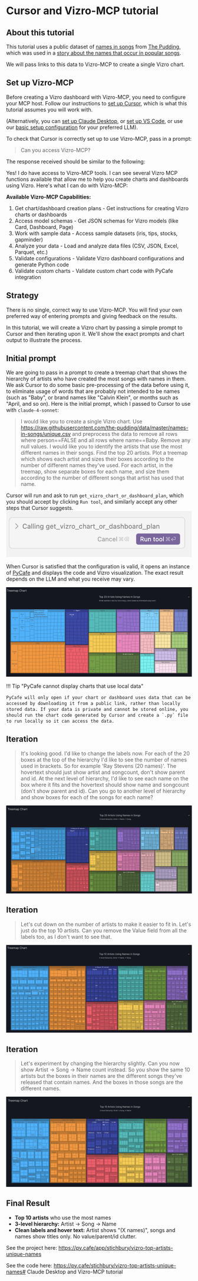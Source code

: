 # Cursor and Vizro-MCP tutorial

## About this tutorial

This tutorial uses a public dataset of [names in songs](https://github.com/the-pudding/data/tree/master/names-in-songs) from [The Pudding](https://pudding.cool/), which was used in a [story about the names that occur in popular songs](https://pudding.cool/2019/05/names-in-songs/).

We will pass links to this data to Vizro-MCP to create a single Vizro chart.

## Set up Vizro-MCP

Before creating a Vizro dashboard with Vizro-MCP, you need to configure your MCP host. Follow our instructions to [set up Cursor](../guides/set-up-vizro-mcp-with-cursor.md), which is what this tutorial assumes you will work with.

(Alternatively, you can [set up Claude Desktop](../guides/set-up-vizro-mcp-with-claude), or [set up VS Code](../guides/set-up-vizro-mcp-with-vscode.md), or use our [basic setup configuration](../guides/set-up-vizro-mcp-basics.md) for your preferred LLM).

To check that Cursor is correctly set up to use Vizro-MCP, pass in a prompt:

> Can you access Vizro-MCP?

The response received should be similar to the following:

Yes! I do have access to Vizro-MCP tools. I can see several Vizro MCP functions available that allow me to help you create charts and dashboards using Vizro.
Here's what I can do with Vizro-MCP:

**Available Vizro-MCP Capabilities:**
1. Get chart/dashboard creation plans - Get instructions for creating Vizro charts or dashboards
1. Access model schemas - Get JSON schemas for Vizro models (like Card, Dashboard, Page)
1. Work with sample data - Access sample datasets (iris, tips, stocks, gapminder)
1. Analyze your data - Load and analyze data files (CSV, JSON, Excel, Parquet, etc.)
1. Validate configurations - Validate Vizro dashboard configurations and generate Python code
1. Validate custom charts - Validate custom chart code with PyCafe integration

## Strategy

There is no single, correct way to use Vizro-MCP. You will find your own preferred way of entering prompts and giving feedback on the results. 

In this tutorial, we will create a Vizro chart by passing a simple prompt to Cursor and then iterating upon it. We'll show the exact prompts and chart output to illustrate the process.

## Initial prompt

We are going to pass in a prompt to create a treemap chart that shows the hierarchy of artists who have created the most songs with names in them. We ask Cursor to do some basic pre-processing of the data before using it, to eliminate usage of words that are probably not intended to be names (such as "Baby", or brand names like "Calvin Klein", or months such as "April, and so on). Here is the initial prompt, which I passed to Cursor to use with `claude-4-sonnet`:

> I would like you to create a single Vizro chart. Use https://raw.githubusercontent.com/the-pudding/data/master/names-in-songs/unique.csv and preprocess the data to remove all rows where person==FALSE and all rows where name==Baby. Remove any null values. I would like you to identify the artists that use the most different names in their songs. Find the top 20 artists. Plot a treemap which shows each artist and sizes their boxes according to the number of different names they've used. For each artist, in the treemap, show separate boxes for each name, and size them according to the number of different songs that artist has used that name.

Cursor will run and ask to run `get_vizro_chart_or_dashboard_plan`, which you should accept by clicking `Run tool`, and similarly accept any other steps that Cursor suggests.
![](../../assets/images/get_chart_or_dashboard_plan.png)
 

When Cursor is satisfied that the configuration is valid, it opens an instance of [PyCafe](https://py.cafe/) and displays the code and Vizro visualization. The exact result depends on the LLM and what you receive may vary. 

![](../../assets/images/treemap-iteration1.png)

!!! Tip "PyCafe cannot display charts that use local data"

    PyCafe will only open if your chart or dashboard uses data that can be accessed by downloading it from a public link, rather than locally stored data. If your data is private and cannot be stored online, you should run the chart code generated by Cursor and create a `.py` file to run locally so it can access the data.

## Iteration


> It's looking good. I'd like to change the labels now. For each of the 20 boxes at the top of the hierarchy I'd like to see the number of names used in brackets. So for example 'Ray Stevens (20 names)'. The hovertext should just show artist and songcount, don't show parent and id. At the next level of hierarchy, I'd like to see each name on the box where it fits and the hovertext should show name and songcount (don't show parent and id). Can you go to another level of hierarchy and show boxes for each of the songs for each name?

![](../../assets/images/treemap-iteration2.png)

## Iteration


> Let's cut down on the number of artists to make it easier to fit in. Let's just do the top 10 artists. Can you remove the Value field from all the labels too, as I don't want to see that.

![](../../assets/images/treemap-iteration3.png)

## Iteration


> Let's experiment by changing the hierarchy slightly. Can you now show Artist -> Song -> Name count instead. So you show the same 10 artists but the boxes in their names are the different songs they've released that contain names. And the boxes in those songs are the different names.

![](../../assets/images/treemap-iteration4.png)


## Final Result

- **Top 10 artists** who use the most names
- **3-level hierarchy:** Artist → Song → Name
- **Clean labels and hover text:** Artist shows "(X names)", songs and names show titles only. No value/parent/id clutter.

See the project here: https://py.cafe/app/stichbury/vizro-top-artists-unique-names

See the code here: https://py.cafe/stichbury/vizro-top-artists-unique-names# Claude Desktop and Vizro-MCP tutorial

